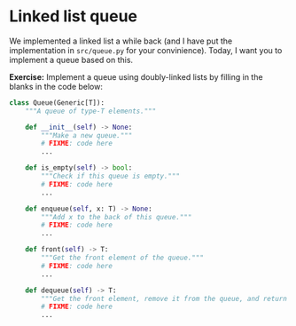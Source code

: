 # Linked list queue


We implemented a linked list a while back (and I have put the implementation in `src/queue.py` for your convinience). Today, I want you to implement a queue based on this.

**Exercise:** Implement a queue using doubly-linked lists by filling in the blanks in the code below:

```python
class Queue(Generic[T]):
    """A queue of type-T elements."""

    def __init__(self) -> None:
        """Make a new queue."""
        # FIXME: code here
        ...

    def is_empty(self) -> bool:
        """Check if this queue is empty."""
        # FIXME: code here
        ...

    def enqueue(self, x: T) -> None:
        """Add x to the back of this queue."""
        # FIXME: code here
        ...

    def front(self) -> T:
        """Get the front element of the queue."""
        # FIXME: code here
        ...

    def dequeue(self) -> T:
        """Get the front element, remove it from the queue, and return it."""
        # FIXME: code here
        ...
```
